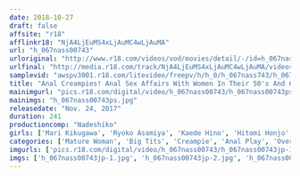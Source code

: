 ```yaml
---
date: 2018-10-27
draft: false
affsite: "r18"
afflinkr18: "NjA4LjEuMS4xLjAuMC4wLjAuMA"
url: "h_067nass00743"
urloriginal: "http://www.r18.com/videos/vod/movies/detail/-/id=h_067nass00743"
urlfinal: "http://media.r18.com/track/NjA4LjEuMS4xLjAuMC4wLjAuMA/videos/vod/movies/detail/-/id=h_067nass00743"
samplevid: "awspv3001.r18.com/litevideo/freepv/h/h_0/h_067nass743/h_067nass743_dmb_w.mp4"
title: "Anal Creampies! Anal Sex Affairs With Women In Their 50's And 60's! PART 4"
mainimgurl: "pics.r18.com/digital/video/h_067nass00743/h_067nass00743ps.jpg"
mainimgs: "h_067nass00743ps.jpg"
releasedate: "Nov. 24, 2017"
duration: 241
productioncomp: "Nadeshiko"
girls: ['Mari Kikugawa', 'Ryoko Asamiya', 'Kaede Hino', 'Hitomi Honjo', 'Sumika Natori', 'Mizue Hanashima', 'Sumire Goto', 'Minami Suyamami', 'Itsuki Ayuhara', 'Yoshino Mikawa']
categories: ['Mature Woman', 'Big Tits', 'Creampie', 'Anal Play', 'Over 4 Hours', 'Hi-Def']
imgurls: ['pics.r18.com/digital/video/h_067nass00743/h_067nass00743jp-1.jpg', 'pics.r18.com/digital/video/h_067nass00743/h_067nass00743jp-2.jpg', 'pics.r18.com/digital/video/h_067nass00743/h_067nass00743jp-3.jpg', 'pics.r18.com/digital/video/h_067nass00743/h_067nass00743jp-4.jpg', 'pics.r18.com/digital/video/h_067nass00743/h_067nass00743jp-5.jpg', 'pics.r18.com/digital/video/h_067nass00743/h_067nass00743jp-6.jpg', 'pics.r18.com/digital/video/h_067nass00743/h_067nass00743jp-7.jpg', 'pics.r18.com/digital/video/h_067nass00743/h_067nass00743jp-8.jpg', 'pics.r18.com/digital/video/h_067nass00743/h_067nass00743jp-9.jpg', 'pics.r18.com/digital/video/h_067nass00743/h_067nass00743jp-10.jpg', 'pics.r18.com/digital/video/h_067nass00743/h_067nass00743jp-11.jpg', 'pics.r18.com/digital/video/h_067nass00743/h_067nass00743jp-12.jpg', 'pics.r18.com/digital/video/h_067nass00743/h_067nass00743jp-13.jpg', 'pics.r18.com/digital/video/h_067nass00743/h_067nass00743jp-14.jpg', 'pics.r18.com/digital/video/h_067nass00743/h_067nass00743jp-15.jpg', 'pics.r18.com/digital/video/h_067nass00743/h_067nass00743jp-16.jpg', 'pics.r18.com/digital/video/h_067nass00743/h_067nass00743jp-17.jpg', 'pics.r18.com/digital/video/h_067nass00743/h_067nass00743jp-18.jpg', 'pics.r18.com/digital/video/h_067nass00743/h_067nass00743jp-19.jpg', 'pics.r18.com/digital/video/h_067nass00743/h_067nass00743jp-20.jpg']
imgs: ['h_067nass00743jp-1.jpg', 'h_067nass00743jp-2.jpg', 'h_067nass00743jp-3.jpg', 'h_067nass00743jp-4.jpg', 'h_067nass00743jp-5.jpg', 'h_067nass00743jp-6.jpg', 'h_067nass00743jp-7.jpg', 'h_067nass00743jp-8.jpg', 'h_067nass00743jp-9.jpg', 'h_067nass00743jp-10.jpg', 'h_067nass00743jp-11.jpg', 'h_067nass00743jp-12.jpg', 'h_067nass00743jp-13.jpg', 'h_067nass00743jp-14.jpg', 'h_067nass00743jp-15.jpg', 'h_067nass00743jp-16.jpg', 'h_067nass00743jp-17.jpg', 'h_067nass00743jp-18.jpg', 'h_067nass00743jp-19.jpg', 'h_067nass00743jp-20.jpg']
---
```

